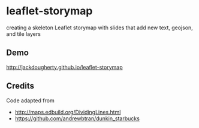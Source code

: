 # leaflet-storymap
creating a skeleton Leaflet storymap with slides that add new text, geojson, and tile layers

## Demo
http://jackdougherty.github.io/leaflet-storymap

## Credits
Code adapted from 
- http://maps.edbuild.org/DividingLines.html
- https://github.com/andrewbtran/dunkin_starbucks
